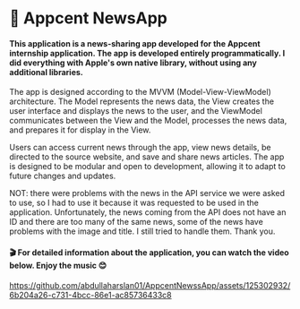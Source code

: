 # 📰 Appcent NewsApp
#### This application is a news-sharing app developed for the Appcent internship application. The app is developed entirely programmatically. I did everything with Apple's own native library, without using any additional libraries.

The app is designed according to the MVVM (Model-View-ViewModel) architecture. The Model represents the news data, the View creates the user interface and displays the news to the user, and the ViewModel communicates between the View and the Model, processes the news data, and prepares it for display in the View.

Users can access current news through the app, view news details, be directed to the source website, and save and share news articles. The app is designed to be modular and open to development, allowing it to adapt to future changes and updates.

NOT: there were problems with the news in the API service we were asked to use, so I had to use it because it was requested to be used in the application. Unfortunately, the news coming from the API does not have an ID and there are too many of the same news, some of the news have problems with the image and title. I still tried to handle them. Thank you.
#### 🎬 For detailed information about the application, you can watch the video below. Enjoy the music 😊



https://github.com/abdullaharslan01/AppcentNewssApp/assets/125302932/6b204a26-c731-4bcc-86e1-ac85736433c8

